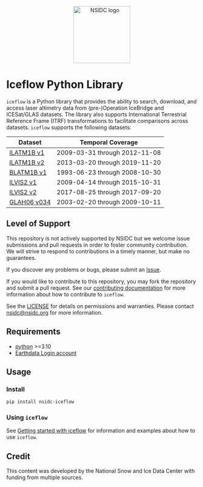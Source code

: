 <p align="center">
  <img alt="NSIDC logo" src="https://nsidc.org/themes/custom/nsidc/logo.svg" width="150" />
</p>

# Iceflow Python Library

`iceflow` is a Python library that provides the ability to search, download, and
access laser altimetry data from (pre-)Operation IceBridge and ICESat/GLAS datasets. The library also supports International Terrestrial Reference Frame (ITRF) transformations to facilitate comparisons across datasets.
`iceflow` supports the following datasets:

| Dataset                                                  | Temporal Coverage             |
| -------------------------------------------------------- | ----------------------------- |
| [ILATM1B v1](https://nsidc.org/data/ilatm1b/versions/1)  | 2009-03-31 through 2012-11-08 |
| [ILATM1B v2](https://nsidc.org/data/ilatm1b/versions/2)  | 2013-03-20 through 2019-11-20 |
| [BLATM1B v1](https://nsidc.org/data/blatm1b/versions/1)  | 1993-06-23 through 2008-10-30 |
| [ILVIS2 v1](https://nsidc.org/data/ilvis2/versions/1)    | 2009-04-14 through 2015-10-31 |
| [ILVIS2 v2](https://nsidc.org/data/ilvis2/versions/2)    | 2017-08-25 through 2017-09-20 |
| [GLAH06 v034](https://nsidc.org/data/glah06/versions/34) | 2003-02-20 through 2009-10-11 |

## Level of Support

This repository is not actively supported by NSIDC but we welcome issue
submissions and pull requests in order to foster community contribution. We will
strive to respond to contributions in a timely manner, but make no guarantees.

If you discover any problems or bugs, please submit an
[Issue](https://github.com/nsidc/iceflow/issues/new).

If you would like to contribute to this repository, you may fork the repository
and submit a pull request. See our
[contributing documentation](https://iceflow.readthedocs.io/en/latest/contributing.html)
for more information about how to contribute to `iceflow`.

See the [LICENSE](./LICENSE) for details on permissions and warranties. Please
contact nsidc@nsidc.org for more information.

## Requirements

- [python](https://www.python.org/) >=3.10
- [Earthdata Login account](https://urs.earthdata.nasa.gov/)

## Usage

### Install

```bash
pip install nsidc-iceflow
```

### Using `iceflow`

See
[Getting started with iceflow](https://iceflow.readthedocs.io/en/latest/getting-started.html)
for information and examples about how to use `iceflow`.

## Credit

This content was developed by the National Snow and Ice Data Center with funding
from multiple sources.
